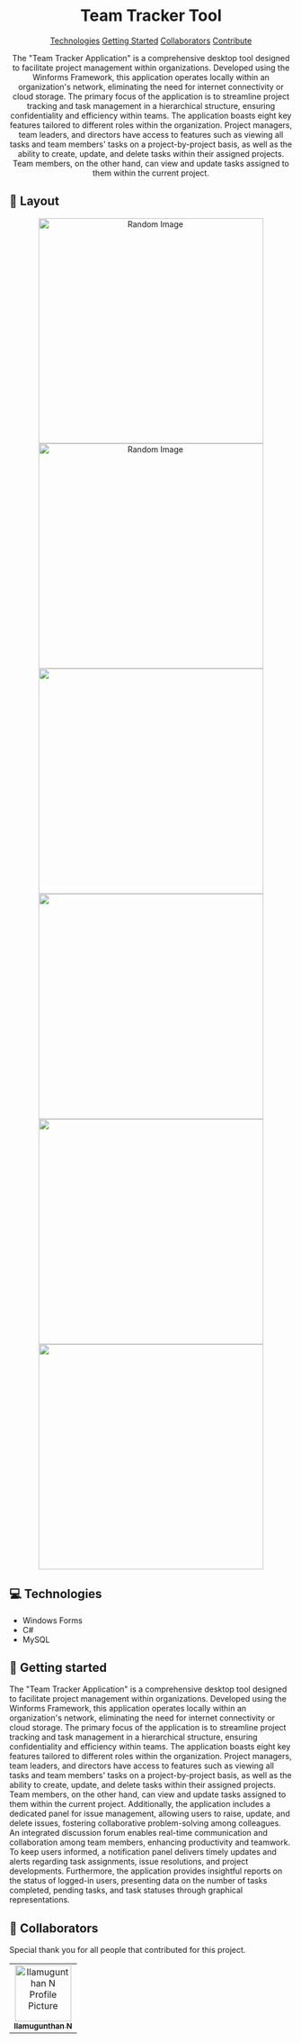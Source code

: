                    
<h1 align="center" style="font-weight: bold;">Team Tracker Tool</h1>

<p align="center">
<a href="#tech">Technologies</a>
<a href="#started">Getting Started</a>
<a href="#colab">Collaborators</a>
<a href="#contribute">Contribute</a> 
</p>


<p align="center">The "Team Tracker Application" is a comprehensive desktop tool designed to facilitate project management within organizations. Developed using the Winforms Framework, this application operates locally within an organization's network, eliminating the need for internet connectivity or cloud storage. The primary focus of the application is to streamline project tracking and task management in a hierarchical structure, ensuring confidentiality and efficiency within teams. The application boasts eight key features tailored to different roles within the organization. Project managers, team leaders, and directors have access to features such as viewing all tasks and team members' tasks on a project-by-project basis, as well as the ability to create, update, and delete tasks within their assigned projects. Team members, on the other hand, can view and update tasks assigned to them within the current project.</p>


<p align="center">
<a href="https://github.com/pugazhenthi2002"></a>
</p>
 
<h2 id="layout">🎨 Layout</h2>

<p align="center">

<img src="https://i.postimg.cc/902rpKnN/Add-Project-Init.png" alt="Random Image" width="400px">
<img src="https://i.postimg.cc/J0fwWCbR/Add-Project-Init.png" alt="Random Image" width="400px">
<img src="https://i.postimg.cc/Y0GfHVH3/Add-Project-Init.png" alt="" width="400px">
<img src="https://i.postimg.cc/LXbgPT01/Add-Project-Init.png" alt="" width="400px">
<img src="https://i.postimg.cc/2y1cd0jR/Add-Project-Init.png" alt="" width="400px">
<img src="https://i.postimg.cc/90pWHF5Y/Add-Project-Init.png" alt="" width="400px">
</p>
 
<h2 id="technologies">💻 Technologies</h2>

- Windows Forms
- C#
- MySQL
 
<h2 id="started">🚀 Getting started</h2>

The "Team Tracker Application" is a comprehensive desktop tool designed to facilitate project management within organizations. Developed using the Winforms Framework, this application operates locally within an organization's network, eliminating the need for internet connectivity or cloud storage. The primary focus of the application is to streamline project tracking and task management in a hierarchical structure, ensuring confidentiality and efficiency within teams. The application boasts eight key features tailored to
different roles within the organization. Project managers, team leaders, and directors have access to features such as viewing all tasks and team members' tasks on a project-by-project basis, as well as the ability to create, update, and delete tasks within their assigned projects. Team members, on the other hand, can view and update tasks assigned to them within the current project. Additionally, the application includes a dedicated panel for issue
management, allowing users to raise, update, and delete issues, fostering collaborative problem-solving among colleagues. An integrated discussion forum enables real-time communication and collaboration among team members, enhancing productivity and teamwork. To keep users informed, a notification panel delivers timely updates and alerts regarding task assignments, issue resolutions, and project developments. Furthermore, the application provides insightful reports on the status of logged-in users, presenting data on
the number of tasks completed, pending tasks, and task statuses through graphical representations.
 
<h2 id="colab">🤝 Collaborators</h2>

<p>Special thank you for all people that contributed for this project.</p>
<table>
<tr>

<td align="center">
<a href="https://github.com/ILAMUGUNTHAN">
<img src="https://avatars.githubusercontent.com/u/86196624?v=4" width="100px;" alt="Ilamugunthan N Profile Picture"/><br>
<sub>
<b>Ilamugunthan N</b>
</sub>
</a>
</td>

</tr>
</table>
